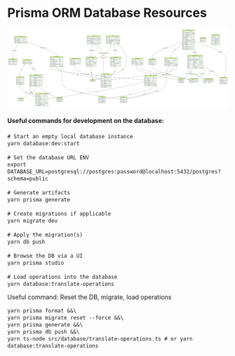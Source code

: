 # Prisma ORM Database Resources

![Kiku](ERD.svg)

#### Useful commands for development on the database:

```shell
# Start an empty local database instance
yarn database:dev:start

# Set the database URL ENV
export DATABASE_URL=postgresql://postgres:password@localhost:5432/postgres?schema=public

# Generate artifacts
yarn prisma generate

# Create migrations if applicable
yarn migrate dev

# Apply the migration(s)
yarn db push

# Browse the DB via a UI
yarn prisma studio

# Load operations into the database
yarn database:translate-operations
```

Useful command: Reset the DB, migrate, load operations

```shell
yarn prisma format &&\
yarn prisma migrate reset --force &&\
yarn prisma generate &&\
yarn prisma db push &&\
yarn ts-node src/database/translate-operations.ts # or yarn database:translate-operations
```
